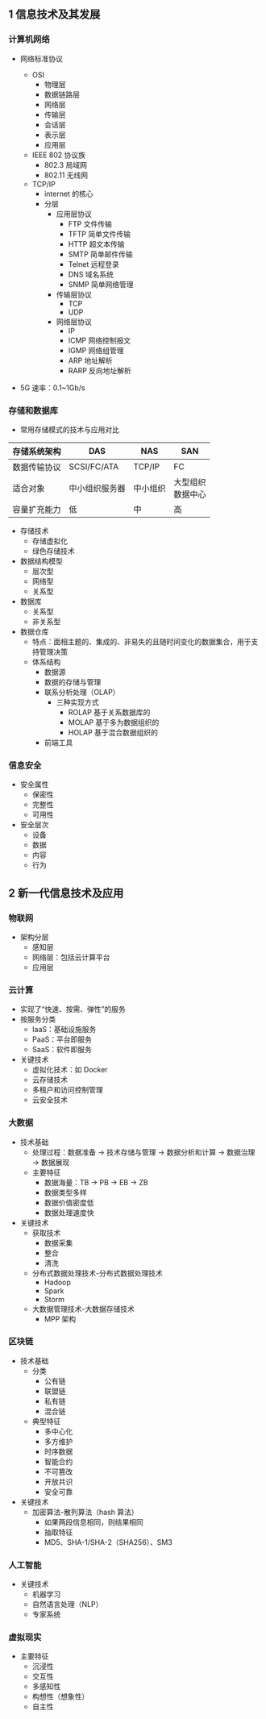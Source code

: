 ## 1 信息技术及其发展

### 计算机网络

- 网络标准协议

  - OSI
    - 物理层
    - 数据链路层
    - 网络层
    - 传输层
    - 会话层
    - 表示层
    - 应用层
  - IEEE 802 协议族
    - 802.3 局域网
    - 802.11 无线网
  - TCP/IP
    - internet 的核心
    - 分层
      - 应用层协议
        - FTP 文件传输
        - TFTP 简单文件传输
        - HTTP 超文本传输
        - SMTP 简单邮件传输
        - Telnet 远程登录
        - DNS 域名系统
        - SNMP 简单网络管理
      - 传输层协议
        - TCP
        - UDP
      - 网络层协议
        - IP
        - ICMP 网络控制报文
        - IGMP 网络组管理
        - ARP 地址解析
        - RARP 反向地址解析

- 5G
  速率：0.1~1Gb/s

### 存储和数据库

- 常用存储模式的技术与应用对比

| 存储系统架构 | DAS            | NAS      | SAN                    |
| ------------ | -------------- | -------- | ---------------------- |
| 数据传输协议 | SCSI/FC/ATA    | TCP/IP   | FC                     |
| 适合对象     | 中小组织服务器 | 中小组织 | 大型组织<br />数据中心 |
| 容量扩充能力 | 低             | 中       | 高                     |

- 存储技术
  - 存储虚拟化
  - 绿色存储技术
- 数据结构模型
  - 层次型
  - 网络型
  - 关系型
- 数据库
  - 关系型
  - 非关系型
- 数据仓库
  - 特点：面相主题的、集成的、非易失的且随时间变化的数据集合，用于支持管理决策
  - 体系结构
    - 数据源
    - 数据的存储与管理
    - 联系分析处理（OLAP）
      - 三种实现方式
        - ROLAP 基于关系数据库的
        - MOLAP 基于多为数据组织的
        - HOLAP 基于混合数据组织的
    - 前端工具

### 信息安全

- 安全属性
  - 保密性
  - 完整性
  - 可用性
- 安全层次
  - 设备
  - 数据
  - 内容
  - 行为

## 2 新一代信息技术及应用

### 物联网

- 架构分层
  - 感知层
  - 网络层：包括云计算平台
  - 应用层

### 云计算

- 实现了“快速、按需、弹性”的服务
- 按服务分类
  - IaaS：基础设施服务
  - PaaS：平台即服务
  - SaaS：软件即服务
- 关键技术
  - 虚拟化技术：如 Docker
  - 云存储技术
  - 多租户和访问控制管理
  - 云安全技术

### 大数据

- 技术基础
  - 处理过程：数据准备 → 技术存储与管理 → 数据分析和计算 → 数据治理 → 数据展现
  - 主要特征
    - 数据海量：TB → PB → EB → ZB
    - 数据类型多样
    - 数据价值密度低
    - 数据处理速度快
- 关键技术
  - 获取技术
    - 数据采集
    - 整合
    - 清洗
  - 分布式数据处理技术-分布式数据处理技术
    - Hadoop
    - Spark
    - Storm
  - 大数据管理技术-大数据存储技术
    - MPP 架构

### 区块链

- 技术基础
  - 分类
    - 公有链
    - 联盟链
    - 私有链
    - 混合链
  - 典型特征
    - 多中心化
    - 多方维护
    - 时序数据
    - 智能合约
    - 不可篡改
    - 开放共识
    - 安全可靠
- 关键技术
  - 加密算法-散列算法（hash 算法）
    - 如果两段信息相同，则结果相同
    - 抽取特征
    - MD5、SHA-1/SHA-2（SHA256）、SM3

### 人工智能

- 关键技术
  - 机器学习
  - 自然语言处理（NLP）
  - 专家系统

### 虚拟现实

- 主要特征
  - 沉浸性
  - 交互性
  - 多感知性
  - 构想性（想象性）
  - 自主性

